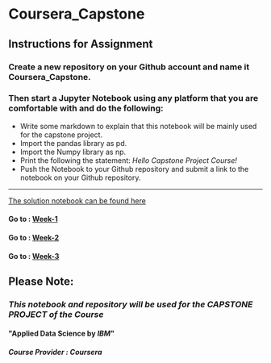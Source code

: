 # Coursera_Capstone

## Instructions for Assignment

### Create a new repository on your Github account and name it Coursera_Capstone. 
### Then start a Jupyter Notebook using any platform that you are comfortable with and do the following:

- Write some markdown to explain that this notebook will be mainly used for the capstone project.
- Import the pandas library as pd.
- Import the Numpy library as np.
- Print the following the statement: *Hello Capstone Project Course!*
- Push the Notebook to your Github repository and submit a link to the notebook on your Github repository.
---------------------------------------------------------------------------------------------------------------

[The solution notebook can be found here](https://github.com/MehaRima/Coursera_Capstone)

#### Go to : [Week-1](/ADS_Assignments/Week-1/testing.ipynb)
####  Go to : [Week-2](/ADS_Assignments/Week-2/)
####  Go to : [Week-3](/ADS_Assignments/Week-3/Data)


## Please Note:

### *This notebook and repository will be used for the CAPSTONE PROJECT of the Course*

#### "Applied Data Science by *IBM*"
##### Course Provider : *Coursera*


